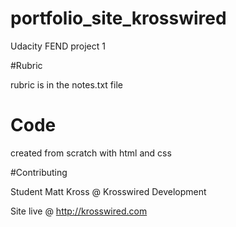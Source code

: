 # portfolio_site_krosswired
Udacity FEND project 1

#Rubric

rubric is in the notes.txt file

# Code

created from scratch with html and css

#Contributing

Student Matt Kross @ Krosswired Development

Site live @ http://krosswired.com
